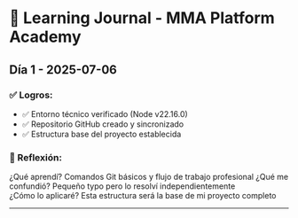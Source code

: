 # 📖 Learning Journal - MMA Platform Academy
## Día 1 - 2025-07-06
### ✅ Logros:
- ✅ Entorno técnico verificado (Node v22.16.0)
- ✅ Repositorio GitHub creado y sincronizado
- ✅ Estructura base del proyecto establecida

### 🧠 Reflexión:
¿Qué aprendí? Comandos Git básicos y flujo de trabajo profesional
¿Qué me confundió? Pequeño typo pero lo resolví independientemente  
¿Cómo lo aplicaré? Esta estructura será la base de mi proyecto completo

---

